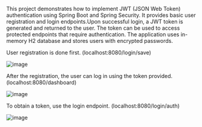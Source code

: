 This project demonstrates how to implement JWT (JSON Web Token) authentication using Spring Boot and Spring Security. It provides basic user registration and login endpoints.Upon successful login, a JWT token is generated and returned to the user. The token can be used to access protected endpoints that require authentication. The application uses in-memory H2 database and stores users with encrypted passwords.

User registration is done first. (localhost:8080/login/save)

![image](https://github.com/user-attachments/assets/36a80ba5-b2ae-411f-a471-54f53a6c35fe)

After the registration, the user can log in using the token provided. (localhost:8080/dashboard)

![image](https://github.com/user-attachments/assets/e48bb6b4-ac71-4a7e-b2e3-31419f77b8e6)

To obtain a token, use the login endpoint. (localhost:8080/login/auth)

![image](https://github.com/user-attachments/assets/350210bc-ec60-4409-9b4a-6d3aa25f7db8)

